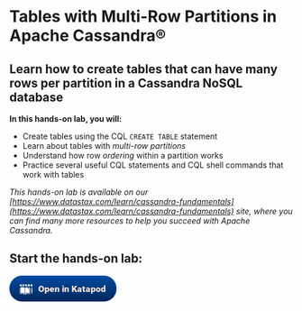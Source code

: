 # Tables with Multi-Row Partitions in Apache Cassandra®

## Learn how to create tables that can have many rows per partition in a Cassandra NoSQL database

**In this hands-on lab, you will:**
* Create tables using the CQL `CREATE TABLE` statement 
* Learn about tables with *multi-row partitions*
* Understand how row *ordering* within a partition works
* Practice several useful CQL statements and CQL shell commands that work with tables

_This hands-on lab is available on our [https://www.datastax.com/learn/cassandra-fundamentals](https://www.datastax.com/learn/cassandra-fundamentals) site, where you can find many more resources to help you succeed with Apache Cassandra._

## Start the hands-on lab:

[![Open in KataPod](https://github.com/DataStax-Academy/katapod-shared-assets/blob/main/images/open-in-katapod.png)](https://gitpod.io/#https://github.com/DataStax-Academy/cassandra-fundamentals-tables-multi-row-partitions/)


